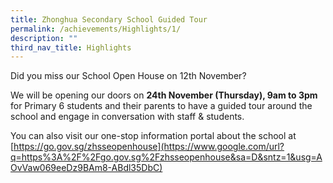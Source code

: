 ```yaml
---
title: Zhonghua Secondary School Guided Tour
permalink: /achievements/Highlights/1/
description: ""
third_nav_title: Highlights
---
```

  
Did you miss our School Open House on 12th November?

We will be opening our doors on **24th November (Thursday), 9am to 3pm** for Primary 6 students and their parents to have a guided tour around the school and engage in conversation with staff & students.

You can also visit our one-stop information portal about the school at [](https://www.google.com/url?q=https%3A%2F%2Fgo.gov.sg%2Fzhsseopenhouse&sa=D&sntz=1&usg=AOvVaw069eeDz9BAm8-ABdl35DbC) [https://go.gov.sg/zhsseopenhouse](https://www.google.com/url?q=https%3A%2F%2Fgo.gov.sg%2Fzhsseopenhouse&sa=D&sntz=1&usg=AOvVaw069eeDz9BAm8-ABdl35DbC)